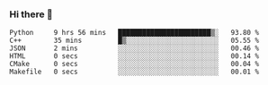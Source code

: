### Hi there 👋

<!--START_SECTION:waka-->

```text
Python     9 hrs 56 mins   ███████████████████████▒░   93.80 %
C++        35 mins         █▒░░░░░░░░░░░░░░░░░░░░░░░   05.55 %
JSON       2 mins          ░░░░░░░░░░░░░░░░░░░░░░░░░   00.46 %
HTML       0 secs          ░░░░░░░░░░░░░░░░░░░░░░░░░   00.14 %
CMake      0 secs          ░░░░░░░░░░░░░░░░░░░░░░░░░   00.04 %
Makefile   0 secs          ░░░░░░░░░░░░░░░░░░░░░░░░░   00.01 %
```

<!--END_SECTION:waka-->
